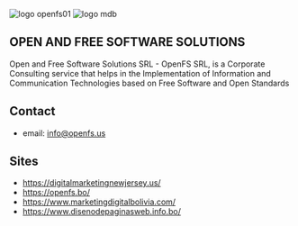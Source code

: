 ![logo openfs01](https://user-images.githubusercontent.com/33093066/218514469-7a1dfc2b-7d67-4700-9b96-fd8d328747cd.png)
![logo mdb](https://user-images.githubusercontent.com/33093066/218514496-839c7d43-3529-4ab1-b28d-5a7c4686eb1f.png)

## OPEN AND FREE SOFTWARE SOLUTIONS

Open and Free Software Solutions SRL - OpenFS SRL, is a Corporate Consulting service that helps in the Implementation of Information and Communication Technologies based on Free Software and Open Standards

## Contact
- email: info@openfs.us

## Sites

- https://digitalmarketingnewjersey.us/
- https://openfs.bo/
- https://www.marketingdigitalbolivia.com/
- https://www.disenodepaginasweb.info.bo/

